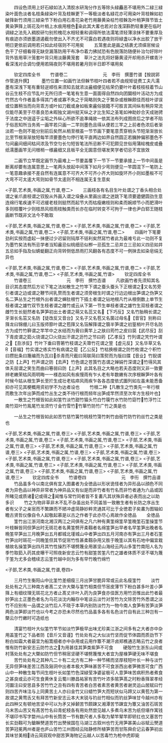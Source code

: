 <!-- { "loadSidebar": true } -->
　　四设色须用上好石緑如法入清胶水研淘分作五等除头緑麤恶不堪用外二緑三緑染叶面色淡者名枝条緑染叶背及枝榦更下一等极淡者名緑花亦可用染叶背枝榦如初破箨新竹须用三緑染节下粉白用石青花染老竹用藤黄染枯竹枝榦及叶梢笋箨节皆土黄染笋箨上斑花及叶梢上水痕用檀色染此其大畧也若对合浅深斟酌轻重更在临时　调緑之法先入稠胶研匀别煎槐花水相轻重和调得所依法濡笔须轻薄涂抹不要重厚及有痕迹亦须嵌墨道遏截勿使出入不齐尤不可露白若遇夜则将緑盏以净水出胶了放干明日更依前调用若只如此经宿则不可用矣
　　五笼套此是画之结裹尤须缜宻候设色干了仔细看得无缺空漏落防用干布净巾着力拂拭恐有色脱落防随便补治匀好除叶背外皆用草汁笼套叶背只用淡藤黄笼套　草汁之法先将好藤黄浸开却用杀开螺青汁看深浅对合调匀便用若隔夜则不堪用若暑月则半日即不堪用矣

　　钦定四库全书
　　竹谱卷二　　　　　　　　元　李衎　撰墨竹谱【按説郛作管道升撰】
　　墨竹位置一如画竹法但榦节枝叶四者若不由规矩徒费工夫凡濡墨有深浅下笔有重轻逆顺徃来须知去就浓淡麄细便见枯荣仍要叶叶着枝枝枝着节山谷云生枝不应节乱叶无所归须一笔笔有生意一面面得自然四向团圞枝叶活动方为成竹然古今作者虽多得其门者或寡不失之于简略则失之于繁杂或根榦颇佳而枝叶谬误或位置稍当而向背乖方或叶如刀截或身如板束麄俗狼籍不可胜言其间纵有稍异常流仅能尽美至于尽善良恐未暇独文湖州挺天纵之才比生知之圣笔如神助妙合天成驰骋于法度之中逍遥于尘垢之外纵心所欲不逾凖绳故一依其法布列成图庻后之学者不陷于俗恶知所当务焉一画竿若只画一二竿则墨色且得从便若三竿之上前者色浓后者渐淡若一色则不能分别前后矣然从梢至根虽一节节画下要笔意贯穿梢头节短渐渐放长比至节根渐渐放短每竿须要墨色匀停行笔平直两边如界自然圆正若臃肿偏邪墨色不匀间麄间细间枯间浓及节空匀长匀短皆笔法所忌断不可犯颇见世俗用蒲絟槐皮或叠纸濡墨画竿无问根梢一様麄细又且板平全无圎意但堪发笑学者切忌不宜放效

　　二画节立竿既定画节为最难上一节要盖覆下一节下一节要承接上一节中间虽是断离却要有连属意思上一笔两头放起中间落下如月少弯则便见一竿圆混下一笔防上一笔意趣承接不差自然有连属意不可齐大不可齐小齐大则如旋环齐小则如墨板不可大弯不可太逺大弯则如骨节太逺则不相连属无复生意矣

<子部,艺术类,书画之属,竹谱,卷二>
　　三画枝各有名目生叶处谓之丁香头相合处谓之雀爪直枝谓之钗股从外画入谓之垜叠从里画出谓之迸跳下笔须要遒健圆劲生意连绵行笔疾速不可迟缓老枝则挺然而起节大而枯瘦嫩枝则和柔而婉顺节小而肥滑叶多则枝覆叶少则枝昂风枝雨枝触类而长亦在临时转变不可拘于一律也尹白郓王随枝画断节既非文法今不敢取

<子部,艺术类,书画之属,竹谱,卷二>
<子部,艺术类,书画之属,竹谱,卷二>
<子部,艺术类,书画之属,竹谱,卷二>
<子部,艺术类,书画之属,竹谱,卷二>
　　四画叶下笔要劲利实按而虚起一抹便过少迟留则钝厚不铦利矣然冩竹者此为最难亏此一功则不复为墨竹矣法有所忌学者当知麄忌似桃细忌似栁一忌孤生二忌并立三忌如义四忌如井五忌如手指及似蜻蜓翻正向背转侧低昂雨打风翻各有态度不可一例抹去如染皂绢无异也

<子部,艺术类,书画之属,竹谱,卷二>
<子部,艺术类,书画之属,竹谱,卷二>
<子部,艺术类,书画之属,竹谱,卷二>
<子部,艺术类,书画之属,竹谱>
　　钦定四库全书
　　竹谱卷三　　　　　　　　元　李衎　撰竹态谱
　　凡欲画竹者先须知其名目识其态度然后方论下笔之法如散生之竹竿下谓之蚕头蚕头下正根谓之又名竻旁引者谓之边或谓之鞭节间乳赘而生者谓之须旁根生时谓之行边边根出笋谓之伪笋又名二笋丛生之竹根外出者谓之蝉肚根竹下插土者谓之钻地根凡竹从根倒数上单节生枝者谓之雄竹双节生枝者谓之雌竹或云从下第一节生单枝者谓之雄竹生双枝者谓之雌竹生长挺然者名笋笋初出土者谓之萌又名蕊又名【下巧反】又名竹胎稍长谓之牙渐长名笜又名防【徒改反又音台】又名子又名苞又名箘过母名【音官】别称曰箨龙曰锦绷儿曰玉版师篰叶谓之苞箨又名箈解箨谓之篛半笋谓之初篁梢叶开尽名防方为成竹竹簳谓之竿竿中之水结而为膏曰黄竿上之肤曰筠竹之皮曰笢【武尽反】刮下青皮谓之筎火烧谓之□火烧出汗谓之沥竹之节曰箹【乙孝反】竹列谓之笐竹叶谓之【丑渉反】竹叶下垂曰箁箬竹枝谓之夭箒竹花谓之箮【虚元反】又名华草又名【音福】竹实谓之练实竹有病谓之篵【乙公反】竹枯换根谓之防竹枚谓之个积竹曰攒批条曰篾编而为瓦曰杀青而尺截曰简联简曰策熨而为版曰牒【音业】竹貎谓之防【上声】竹声谓之防【去声】竹色谓之苍筤竹态谓之婵娟竹深谓之竹得风其体夭屈谓之笑生而曲曰箞弱曰防【上声】此其名目之大略也若夫态度则又非一致要辨老嫩荣枯风雨明晦一一様态如风有疾慢雨有乍乆老有年数嫩有次序根榦笋叶各有时候今姑从根生笋长至扵生成壮老枯瘁风雨疾乍各各态度依式圗列如左虽未能悉备抑亦可见其梗概用资初学不为达者设也
　　竹根二种【凡散生之竹类先一年行根而敷生次年出笋而成竹丛生之类不待行根而频年出笋成竿然须至次年方生枝叶也】
　　一散生之竹根皆如此如筀竹淡竹甜竹猫头竹白竹篌竹水竹防竹窈竹竹浮竹江南竹双叶竹鳯尾竹龙须竹寸金竹雪竹竹箪竹防竹广竹之类是也

　　一丛生之竹根皆如此如苦竹慈竹簧竹桃枝竹簜竹刺竹由衙竹防竹钓丝竹之类是也

<子部,艺术类,书画之属,竹谱,卷三>
<子部,艺术类,书画之属,竹谱,卷三>
<子部,艺术类,书画之属,竹谱,卷三>
<子部,艺术类,书画之属,竹谱,卷三>
<子部,艺术类,书画之属,竹谱,卷三>
<子部,艺术类,书画之属,竹谱,卷三>
<子部,艺术类,书画之属,竹谱,卷三>
<子部,艺术类,书画之属,竹谱,卷三>
<子部,艺术类,书画之属,竹谱,卷三>
<子部,艺术类,书画之属,竹谱,卷三>
<子部,艺术类,书画之属,竹谱,卷三>
<子部,艺术类,书画之属,竹谱,卷三>
<子部,艺术类,书画之属,竹谱,卷三>
<子部,艺术类,书画之属,竹谱,卷三>
<子部,艺术类,书画之属,竹谱,卷三>
<子部,艺术类,书画之属,竹谱,卷三>
　　钦定四库全书
　　竹谱卷四　　　　　　　　元　李衎　撰竹品谱
　　竹品虽多今以南北俱有宜入图畵者为全徳品以形状诡怪者为异形品以顔色不同者为异色品以神异非常者为神异品又有似是而非竹者有竹名而非竹者通为六品或因所睹见或质诸记或得之闻惟与常竹同者皆不复畵凡其状殊异者必表而出之以助多识
　　竹之为物非草非木不乱不杂虽出处不同盖皆一致散生者有长防之序丛生者有父子之亲宻而不繁踈而不陋冲虚简静妙粹灵通其可比于全徳君子矣畵为图轴如瞻古贤哲仪像自令人起敬起慕是以古之作者于此亦尽心焉故作全徳品
　　全徳品
　　筀竹出江浙河南北湘汉两江之间俱有之凡六种有黄筀绵筀早筀晚筀石筀操筀节叶枝榦皆同但笋出时无斑花者名黄筀劈开柔靱者名绵筀笋出早者名早筀笋出晚者名晩筀早笋出三月晚笋出五月都城北墐城山中者笋出四五月河南亦有笋出三月者石筀竹笋出时斑花一同晚筀但其节促宻竹性甚柔靱杂用又胜于晚筀以其有石地中偏宜栽植故名操筀笋出四月其竹性操烈不堪劈篾全用甚坚山海经云丙山多筀竹南阳人名为季竹取筎入药其皮曝干可照夜新安志云竹有甜筀苦筀凡竹之雄者体质不坚不堪为篾于筀为尤多会稽续志云筀竹越中剡为多有早竹晚竹绵竹

<子部,艺术类,书画之属,竹谱,卷四>

　　三月竹生衡阳山中比筀竹差细瘦三月出笋甘脆异常或云此名瘦筀竹
　　淡竹处处有之凡三种南方者髙二丈许大槩与筀竹相类但节宻皮薄节下粉白甚多叶差小笋箨上有细纹理无斑花北方者止髙丈许叶入药为良笋食亦佳医方用竹沥惟出此竹者最妙笋出土正墨色者名为乌花淡沈内翰存中笔谈云淡竹对苦竹为文除苦竹外悉谓之淡竹不应别有一品谓之淡竹后人不晓于本草内别防淡竹为一物今南人食笋有苦笋淡笋两色淡笋即淡竹也以今考之亦恐未尽然也竹品虽多各有名色淡竹自有此三种岂有一槩云尔竹嫩时可造纸也

　　清宴竹枝叶大似筀竹竿节如淡竹笋极早出味尤珍美江浙之间多有之大者亦中杂用盖筀竹之下品者防【音斤又音谨】竹处处有之大似淡竹坚而促节体圆而质劲节下粉白如霜大者最宜为船篙细者亦中杂用或云用作簟不潮汗卤郑樵通志略云竹之良者惟有防竹新安志云防竹古之为用甚佳其笋类紫笋不可食
　　硬殻竹生浙东山间或村落处处有之大槩如防竹但节稍宻坚硬不堪劈篾惟大者宜为屋椽笋硬无味不堪食
　　苦竹处处有之其种凡二十有二北方有二种一种节稀而坚厚枝短叶长一种与淡竹无异但笋味差苦江西及谿洞中出者本极大笋味甚苦不可食浙西出者笋微苦可食广西山中一种散生每节间生枝叶长如筀竹色深緑莹净婆娑极可人意笋味苦病积热者煮食之甚良或云亦可生食黄休复云蜀川滕昌祐家有苦竹叶浓多隂笋髙之时粉香箨翠孝经河圗注曰安思县多苦竹竹之丑有四有青苦者白苦者素苦者黄苦者谢灵运山居赋曰竹则四苦齐味注与上同黄苦土人亦曰金竹又曰蜡竹笋大而短状似马蹄又以黄苞为第一故谓之黄莺舌又有拜苦竹新安志云本大末锐与钓丝竹相似而钓丝笋味甘今越州亦有此四种又有顿地苦坚中可以为矛又掉颡苦节颇踈又湘潭苦节踈宜为簟又油苦石斑苦乌末苦山苦又有髙苦竹名曰青蛇枝各有用处然尝见越人多煮乌末苦为纸但堪作寓钱不堪印书写字婺州山中有长筒苦一节有数尺者人多取为辇竿辇竿即轿扛也又塞苦竹长实劲靱可为鎗榦僰道苦竹出僰侯国在马湖江古叙州也竹无用笋甚美山谷赋云僰道苦笋冠冕两州者是也庐山苦竹江州图经云陆静修所植笋苦而甘陈舜俞记云春笋初出其味甘美相诗云简寂观中甜苦笋海物记云越人以苦毒竹为枪中虎即毙
